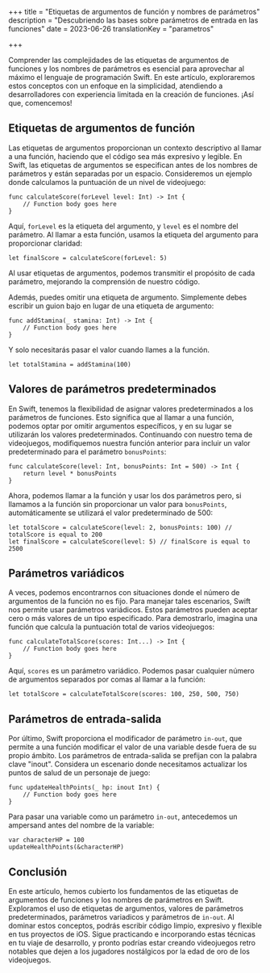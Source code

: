 +++
title = "Etiquetas de argumentos de función y nombres de parámetros"
description = "Descubriendo las bases sobre parámetros de entrada en las funciones" 
date = 2023-06-26
translationKey = "parametros"

+++

Comprender las complejidades de las etiquetas de argumentos de funciones y los nombres de parámetros es esencial para aprovechar al máximo el lenguaje de programación Swift. En este artículo, exploraremos estos conceptos con un enfoque en la simplicidad, atendiendo a desarrolladores con experiencia limitada en la creación de funciones. ¡Así que, comencemos!

## Etiquetas de argumentos de función
Las etiquetas de argumentos proporcionan un contexto descriptivo al llamar a una función, haciendo que el código sea más expresivo y legible. En Swift, las etiquetas de argumentos se especifican antes de los nombres de parámetros y están separadas por un espacio. Consideremos un ejemplo donde calculamos la puntuación de un nivel de videojuego:

```
func calculateScore(forLevel level: Int) -> Int {
    // Function body goes here
}
```
Aquí, `forLevel` es la etiqueta del argumento, y `level` es el nombre del parámetro. Al llamar a esta función, usamos la etiqueta del argumento para proporcionar claridad:
```
let finalScore = calculateScore(forLevel: 5)
```
Al usar etiquetas de argumentos, podemos transmitir el propósito de cada parámetro, mejorando la comprensión de nuestro código.

Además, puedes omitir una etiqueta de argumento. Simplemente debes escribir un guion bajo en lugar de una etiqueta de argumento:
```
func addStamina(_ stamina: Int) -> Int {
	// Function body goes here
}
```
Y solo necesitarás pasar el valor cuando llames a la función.
```
let totalStamina = addStamina(100)
```

## Valores de parámetros predeterminados
En Swift, tenemos la flexibilidad de asignar valores predeterminados a los parámetros de funciones. Esto significa que al llamar a una función, podemos optar por omitir argumentos específicos, y en su lugar se utilizarán los valores predeterminados. Continuando con nuestro tema de videojuegos, modifiquemos nuestra función anterior para incluir un valor predeterminado para el parámetro `bonusPoints`:
```
func calculateScore(level: Int, bonusPoints: Int = 500) -> Int {
    return level * bonusPoints
}
```
Ahora, podemos llamar a la función y usar los dos parámetros pero, si llamamos a la función sin proporcionar un valor para `bonusPoints`, automáticamente se utilizará el valor predeterminado de 500:
```
let totalScore = calculateScore(level: 2, bonusPoints: 100) // totalScore is equal to 200
let finalScore = calculateScore(level: 5) // finalScore is equal to 2500
```

## Parámetros variádicos
A veces, podemos encontrarnos con situaciones donde el número de argumentos de la función no es fijo. Para manejar tales escenarios, Swift nos permite usar parámetros variádicos. Estos parámetros pueden aceptar cero o más valores de un tipo especificado. Para demostrarlo, imagina una función que calcula la puntuación total de varios videojuegos:
```
func calculateTotalScore(scores: Int...) -> Int {
    // Function body goes here
}
```
Aquí, `scores` es un parámetro variádico. Podemos pasar cualquier número de argumentos separados por comas al llamar a la función:
```
let totalScore = calculateTotalScore(scores: 100, 250, 500, 750)
```
## Parámetros de entrada-salida
Por último, Swift proporciona el modificador de parámetro `in-out`, que permite a una función modificar el valor de una variable desde fuera de su propio ámbito. Los parámetros de entrada-salida se prefijan con la palabra clave "inout". Considera un escenario donde necesitamos actualizar los puntos de salud de un personaje de juego:

```
func updateHealthPoints(_ hp: inout Int) {
    // Function body goes here
}
```
Para pasar una variable como un parámetro `in-out`, antecedemos un ampersand antes del nombre de la variable:
```
var characterHP = 100
updateHealthPoints(&characterHP)
```
## Conclusión
En este artículo, hemos cubierto los fundamentos de las etiquetas de argumentos de funciones y los nombres de parámetros en Swift. Exploramos el uso de etiquetas de argumentos, valores de parámetros predeterminados, parámetros variadicos y parámetros de `in-out`. Al dominar estos conceptos, podrás escribir código limpio, expresivo y flexible en tus proyectos de iOS. Sigue practicando e incorporando estas técnicas en tu viaje de desarrollo, y pronto podrías estar creando videojuegos retro notables que dejen a los jugadores nostálgicos por la edad de oro de los videojuegos.

